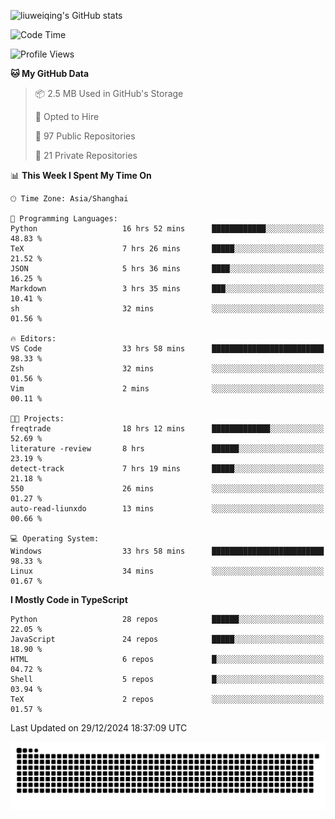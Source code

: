 ![liuweiqing's GitHub stats](https://github-readme-stats.vercel.app/api?username=14790897&show_icons=true&locale=cn&include_all_commits=true&count_private=true)

<!--START_SECTION:waka-->
![Code Time](http://img.shields.io/badge/Code%20Time-1%2C742%20hrs%2030%20mins-blue)

![Profile Views](http://img.shields.io/badge/Profile%20Views-19-blue)

**🐱 My GitHub Data** 

> 📦 2.5 MB Used in GitHub's Storage 
 > 
> 💼 Opted to Hire
 > 
> 📜 97 Public Repositories 
 > 
> 🔑 21 Private Repositories 
 > 
📊 **This Week I Spent My Time On** 

```text
🕑︎ Time Zone: Asia/Shanghai

💬 Programming Languages: 
Python                   16 hrs 52 mins      ████████████░░░░░░░░░░░░░   48.83 % 
TeX                      7 hrs 26 mins       █████░░░░░░░░░░░░░░░░░░░░   21.52 % 
JSON                     5 hrs 36 mins       ████░░░░░░░░░░░░░░░░░░░░░   16.25 % 
Markdown                 3 hrs 35 mins       ███░░░░░░░░░░░░░░░░░░░░░░   10.41 % 
sh                       32 mins             ░░░░░░░░░░░░░░░░░░░░░░░░░   01.56 % 

🔥 Editors: 
VS Code                  33 hrs 58 mins      █████████████████████████   98.33 % 
Zsh                      32 mins             ░░░░░░░░░░░░░░░░░░░░░░░░░   01.56 % 
Vim                      2 mins              ░░░░░░░░░░░░░░░░░░░░░░░░░   00.11 % 

🐱‍💻 Projects: 
freqtrade                18 hrs 12 mins      █████████████░░░░░░░░░░░░   52.69 % 
literature -review       8 hrs               ██████░░░░░░░░░░░░░░░░░░░   23.19 % 
detect-track             7 hrs 19 mins       █████░░░░░░░░░░░░░░░░░░░░   21.18 % 
550                      26 mins             ░░░░░░░░░░░░░░░░░░░░░░░░░   01.27 % 
auto-read-liunxdo        13 mins             ░░░░░░░░░░░░░░░░░░░░░░░░░   00.66 % 

💻 Operating System: 
Windows                  33 hrs 58 mins      █████████████████████████   98.33 % 
Linux                    34 mins             ░░░░░░░░░░░░░░░░░░░░░░░░░   01.67 % 
```

**I Mostly Code in TypeScript** 

```text
Python                   28 repos            ██████░░░░░░░░░░░░░░░░░░░   22.05 % 
JavaScript               24 repos            █████░░░░░░░░░░░░░░░░░░░░   18.90 % 
HTML                     6 repos             █░░░░░░░░░░░░░░░░░░░░░░░░   04.72 % 
Shell                    5 repos             █░░░░░░░░░░░░░░░░░░░░░░░░   03.94 % 
TeX                      2 repos             ░░░░░░░░░░░░░░░░░░░░░░░░░   01.57 % 
```




 Last Updated on 29/12/2024 18:37:09 UTC
<!--END_SECTION:waka-->

<picture>
  <source media="(prefers-color-scheme: dark)" srcset="https://raw.githubusercontent.com/14790897/14790897/output/github-contribution-grid-snake-dark.svg" />
  <source media="(prefers-color-scheme: light)" srcset="https://raw.githubusercontent.com/14790897/14790897/output/github-contribution-grid-snake.svg" />
  <img alt="github-snake" src="https://raw.githubusercontent.com/14790897/14790897/output/github-contribution-grid-snake.svg" />
</picture>
